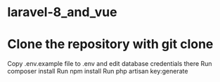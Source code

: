 # laravel-8_and_vue

  <h1>Clone the repository with git clone
</h1>
Copy .env.example file to .env and edit database credentials there
Run composer install
Run npm install
Run php artisan key:generate
